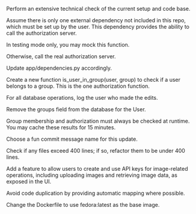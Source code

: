Perform an extensive technical check of the current setup and code base.

Assume there is only one external dependency not included in this repo, which must be set up by the user. This dependency provides the ability to call the authorization server.

In testing mode only, you may mock this function.

Otherwise, call the real authorization server.

Update app/dependencies.py accordingly.

Create a new function is_user_in_group(user, group) to check if a user belongs to a group. This is the one authorization function. 

For all database operations, log the user who made the edits.

Remove the groups field from the database for the User. 

Group membership and authorization must always be checked at runtime. You may cache these results for 15 minutes.

Choose a fun commit message name for this update.

Check if any files exceed 400 lines; if so, refactor them to be under 400 lines.

Add a feature to allow users to create and use API keys for image-related operations, including uploading images and retrieving image data, as exposed in the UI.

Avoid code duplication by providing automatic mapping where possible.

Change the Dockerfile to use fedora:latest as the base image.